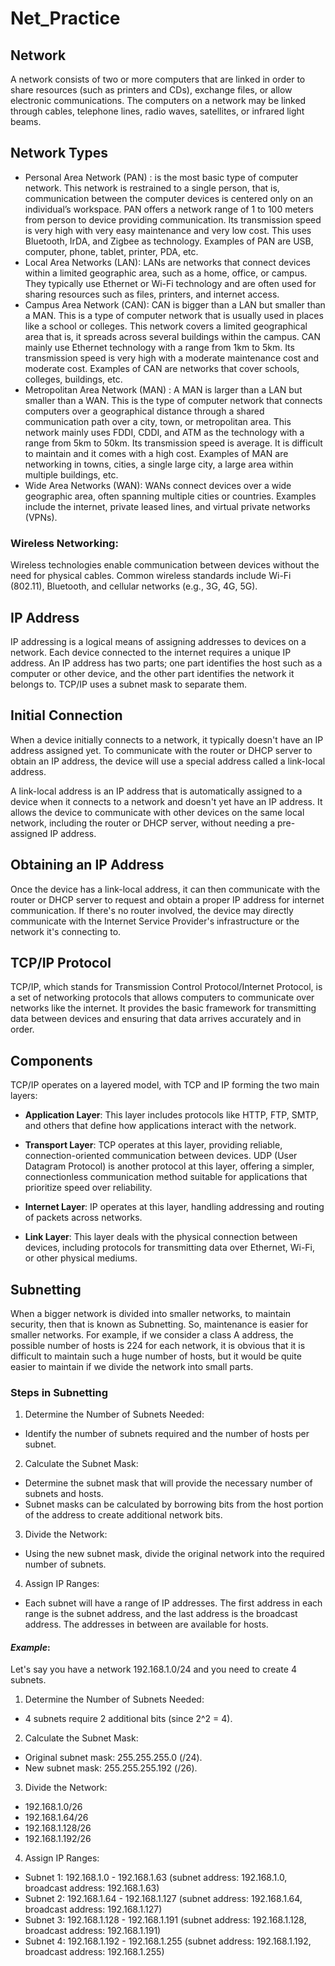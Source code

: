 # Net_Practice

## Network
A network consists of two or more computers that are linked in order to share resources (such as printers and CDs), exchange files, or allow electronic communications. The computers on a network may be linked through cables, telephone lines, radio waves, satellites, or infrared light beams.

## Network Types
- Personal Area Network (PAN) : is the most basic type of computer network. This network is restrained to a single person, that is, communication between the computer devices is centered only on an individual’s workspace. PAN offers a network range of 1 to 100 meters from person to device providing communication. Its transmission speed is very high with very easy maintenance and very low cost. This uses Bluetooth, IrDA, and Zigbee as technology. Examples of PAN are USB, computer, phone, tablet, printer, PDA, etc.
- Local Area Networks (LAN): LANs are networks that connect devices within a limited geographic area, such as a home, office, or campus. They typically use Ethernet or Wi-Fi technology and are often used for sharing resources such as files, printers, and internet access.
- Campus Area Network (CAN): CAN is bigger than a LAN but smaller than a MAN. This is a type of computer network that is usually used in places like a school or colleges. This network covers a limited geographical area that is, it spreads across several buildings within the campus. CAN mainly use Ethernet technology with a range from 1km to 5km. Its transmission speed is very high with a moderate maintenance cost and moderate cost. Examples of CAN are networks that cover schools, colleges, buildings, etc.
- Metropolitan Area Network (MAN) : A MAN is larger than a LAN but smaller than a WAN. This is the type of computer network that connects computers over a geographical distance through a shared communication path over a city, town, or metropolitan area. This network mainly uses FDDI, CDDI, and ATM as the technology with a range from 5km to 50km. Its transmission speed is average. It is difficult to maintain and it comes with a high cost. Examples of MAN are networking in towns, cities, a single large city, a large area within multiple buildings, etc.
- Wide Area Networks (WAN): WANs connect devices over a wide geographic area, often spanning multiple cities or countries. Examples include the internet, private leased lines, and virtual private networks (VPNs).

### Wireless Networking:
Wireless technologies enable communication between devices without the need for physical cables. Common wireless standards include Wi-Fi (802.11), Bluetooth, and cellular networks (e.g., 3G, 4G, 5G).

## IP Address
IP addressing is a logical means of assigning addresses to devices on a network. Each device connected to the internet requires a unique IP address.
An IP address has two parts; one part identifies the host such as a computer or other device, and the other part identifies the network it belongs to. TCP/IP uses a subnet mask to separate them.

## Initial Connection
When a device initially connects to a network, it typically doesn't have an IP address assigned yet. To communicate with the router or DHCP server to obtain an IP address, the device will use a special address called a link-local address.

A link-local address is an IP address that is automatically assigned to a device when it connects to a network and doesn't yet have an IP address. It allows the device to communicate with other devices on the same local network, including the router or DHCP server, without needing a pre-assigned IP address.

## Obtaining an IP Address
Once the device has a link-local address, it can then communicate with the router or DHCP server to request and obtain a proper IP address for internet communication. If there's no router involved, the device may directly communicate with the Internet Service Provider's infrastructure or the network it's connecting to.

## TCP/IP Protocol
TCP/IP, which stands for Transmission Control Protocol/Internet Protocol, is a set of networking protocols that allows computers to communicate over networks like the internet. It provides the basic framework for transmitting data between devices and ensuring that data arrives accurately and in order.

## Components
TCP/IP operates on a layered model, with TCP and IP forming the two main layers:

- **Application Layer**: This layer includes protocols like HTTP, FTP, SMTP, and others that define how applications interact with the network.

- **Transport Layer**: TCP operates at this layer, providing reliable, connection-oriented communication between devices. UDP (User Datagram Protocol) is another protocol at this layer, offering a simpler, connectionless communication method suitable for applications that prioritize speed over reliability.

- **Internet Layer**: IP operates at this layer, handling addressing and routing of packets across networks.

- **Link Layer**: This layer deals with the physical connection between devices, including protocols for transmitting data over Ethernet, Wi-Fi, or other physical mediums.


## Subnetting
When a bigger network is divided into smaller networks, to maintain security, then that is known as Subnetting. So, maintenance is easier for smaller networks. For example, if we consider a class A address, the possible number of hosts is 224 for each network, it is obvious that it is difficult to maintain such a huge number of hosts, but it would be quite easier to maintain if we divide the network into small parts.

### Steps in Subnetting
1. Determine the Number of Subnets Needed:
- Identify the number of subnets required and the number of hosts per subnet.

2. Calculate the Subnet Mask:
- Determine the subnet mask that will provide the necessary number of subnets and hosts.
- Subnet masks can be calculated by borrowing bits from the host portion of the address to create additional network bits.

3. Divide the Network:
- Using the new subnet mask, divide the original network into the required number of subnets.

4. Assign IP Ranges:
- Each subnet will have a range of IP addresses. The first address in each range is the subnet address, and the last address is the broadcast address. The addresses in between are available for hosts.

#### *Example*:
Let's say you have a network 192.168.1.0/24 and you need to create 4 subnets.

1. Determine the Number of Subnets Needed:
- 4 subnets require 2 additional bits (since 2^2 = 4).

2. Calculate the Subnet Mask:
- Original subnet mask: 255.255.255.0 (/24).
- New subnet mask: 255.255.255.192 (/26).

3. Divide the Network:
- 192.168.1.0/26
- 192.168.1.64/26
- 192.168.1.128/26
- 192.168.1.192/26

4. Assign IP Ranges:
- Subnet 1: 192.168.1.0 - 192.168.1.63 (subnet address: 192.168.1.0, broadcast address: 192.168.1.63)
- Subnet 2: 192.168.1.64 - 192.168.1.127 (subnet address: 192.168.1.64, broadcast address: 192.168.1.127)
- Subnet 3: 192.168.1.128 - 192.168.1.191 (subnet address: 192.168.1.128, broadcast address: 192.168.1.191)
- Subnet 4: 192.168.1.192 - 192.168.1.255 (subnet address: 192.168.1.192, broadcast address: 192.168.1.255)
